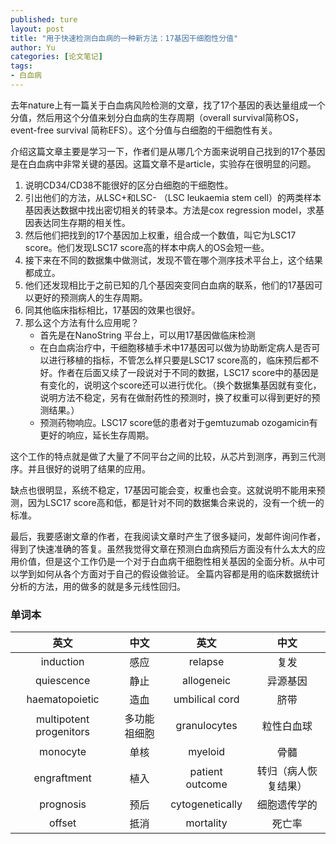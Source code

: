 ```yaml
---
published: ture
layout: post
title: "用于快速检测白血病的一种新方法：17基因干细胞性分值"
author: Yu
categories: [论文笔记]
tags:
- 白血病
---
```


去年nature上有一篇关于白血病风险检测的文章，找了17个基因的表达量组成一个分值，然后用这个分值来划分白血病的生存周期（overall survival简称OS， event-free survival 简称EFS）。这个分值与白细胞的干细胞性有关。

介绍这篇文章主要是学习一下，作者们是从哪几个方面来说明自己找到的17个基因是在白血病中非常关键的基因。这篇文章不是article，实验存在很明显的问题。

1. 说明CD34/CD38不能很好的区分白细胞的干细胞性。
2. 引出他们的方法，从LSC+和LSC- （LSC leukaemia stem cell）的两类样本基因表达数据中找出密切相关的转录本。方法是cox regression model，求基因表达同生存期的相关性。
3. 然后他们把找到的17个基因加上权重，组合成一个数值，叫它为LSC17 score。他们发现LSC17 score高的样本中病人的OS会短一些。
4. 接下来在不同的数据集中做测试，发现不管在哪个测序技术平台上，这个结果都成立。
5. 他们还发现相比于之前已知的几个基因突变同白血病的联系，他们的17基因可以更好的预测病人的生存周期。
6. 同其他临床指标相比，17基因的效果也很好。
7. 那么这个方法有什么应用呢？
   - 首先是在NanoString 平台上，可以用17基因做临床检测
   - 在白血病治疗中，干细胞移植手术中17基因可以做为协助断定病人是否可以进行移植的指标，不管怎么样只要是LSC17 score高的，临床预后都不好。作者在后面又续了一段说对于不同的数据，LSC17 score中的基因是有变化的，说明这个score还可以进行优化。（换个数据集基因就有变化，说明方法不稳定，另有在做耐药性的预测时，换了权重可以得到更好的预测结果。）
   - 预测药物响应。LSC17 score低的患者对于gemtuzumab ozogamicin有更好的响应，延长生存周期。


这个工作的特点就是做了大量了不同平台之间的比较，从芯片到测序，再到三代测序。并且很好的说明了结果的应用。

缺点也很明显，系统不稳定，17基因可能会变，权重也会变。这就说明不能用来预测，因为LSC17 score高和低，都是针对不同的数据集合来说的，没有一个统一的标准。

最后，我要感谢文章的作者，在我阅读文章时产生了很多疑问，发邮件询问作者，得到了快速准确的答复。虽然我觉得文章在预测白血病预后方面没有什么太大的应用价值，但是这个工作仍是一个对于白血病干细胞性相关基因的全面分析。从中可以学到如何从各个方面对于自己的假设做验证。
全篇内容都是用的临床数据统计分析的方法，用的做多的就是多元线性回归。

### 单词本

|英文|中文|英文|中文|
|:----:|:----:|:----:|:----:|
|induction|感应|relapse|复发|
|quiescence|静止|allogeneic|异源基因|
|haematopoietic|造血|umbilical cord|脐带|
|multipotent progenitors|多功能祖细胞|granulocytes|粒性白血球|
|monocyte|单核|myeloid|骨髓|
|engraftment|植入|patient outcome|转归（病人恢复结果）|
|prognosis|预后|cytogenetically|细胞遗传学的|
|offset|抵消|mortality|死亡率|
